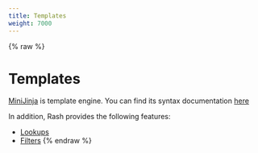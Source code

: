 ```yaml
---
title: Templates
weight: 7000
---
```


{% raw %}
# Templates <!-- omit in toc -->

[MiniJinja](https://github.com/mitsuhiko/minijinja) is template engine.
You can find its syntax documentation [here](https://docs.rs/minijinja/latest/minijinja/syntax/index.html)

In addition, Rash provides the following features:

- [Lookups](lookups.md)
- [Filters](filters.md)
{% endraw %}